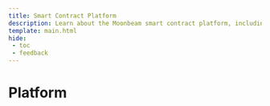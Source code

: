 ```yaml
---
title: Smart Contract Platform
description: Learn about the Moonbeam smart contract platform, including the Moonbeam networks, the vision, roadmap, technology, tokens, and more.
template: main.html
hide: 
 - toc
 - feedback
---
```


<h1 class='subsection-title'>Platform</h1>
<div class='subsection-wrapper'></div>
